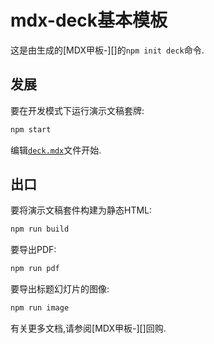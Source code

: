
# mdx-deck基本模板

这是由生成的[MDX甲板-][]的`npm init deck`命令.

## 发展

要在开发模式下运行演示文稿套牌:

```sh
npm start
```

编辑[`deck.mdx`](deck.mdx)文件开始.

## 出口

要将演示文稿套件构建为静态HTML:

```sh
npm run build
```

要导出PDF:

```sh
npm run pdf
```

要导出标题幻灯片的图像:

```sh
npm run image
```

有关更多文档,请参阅[MDX甲板-][]回购.

[mdx-deck]: https://github.com/jxnblk/mdx-deck
